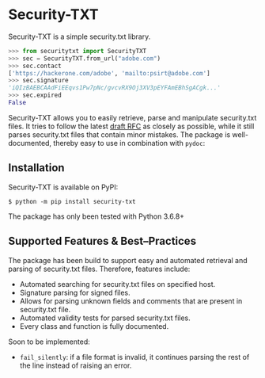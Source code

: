 # Security-TXT
Security-TXT is a simple security.txt library.
```Python
>>> from securitytxt import SecurityTXT
>>> sec = SecurityTXT.from_url("adobe.com")
>>> sec.contact
['https://hackerone.com/adobe', 'mailto:psirt@adobe.com']
>>> sec.signature
'iQIzBAEBCAAdFiEEqvs1Pw7pNc/gvcvRX9Oj3XV3pEYFAmEBhSgACgk...'
>>> sec.expired
False
```
Security-TXT allows you to easily retrieve, parse and manipulate security.txt files. It tries to follow the latest 
[draft RFC](https://datatracker.ietf.org/doc/html/draft-foudil-securitytxt-12) as closely as possible, while it still 
parses security.txt files that contain minor mistakes. The package is well-documented, thereby easy to use in 
combination with `pydoc`:

## Installation
Security-TXT is available on PyPI:
```
$ python -m pip install security-txt
```
The package has only been tested with Python 3.6.8+

## Supported Features & Best–Practices
The package has been build to support easy and automated retrieval and parsing of security.txt files. Therefore,
features include:
* Automated searching for security.txt files on specified host.
* Signature parsing for signed files.
* Allows for parsing unknown fields and comments that are present in security.txt file.
* Automated validity tests for parsed security.txt files.
* Every class and function is fully documented.

Soon to be implemented:
* `fail_silently`: if a file format is invalid, it continues parsing the rest of the line instead of raising an error.
